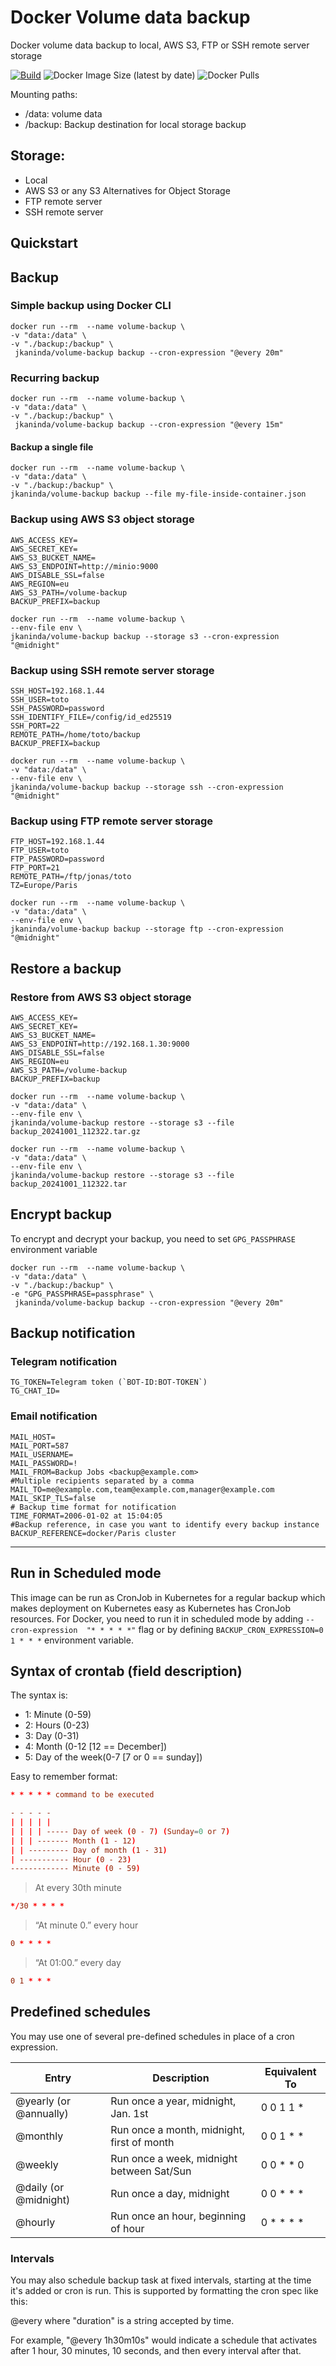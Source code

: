 # Docker Volume data backup

Docker volume data backup to local, AWS S3, FTP or SSH remote server storage

[![Build](https://github.com/jkaninda/volume-backup/actions/workflows/release.yml/badge.svg)](https://github.com/jkaninda/volume-backup/actions/workflows/release.yml)
![Docker Image Size (latest by date)](https://img.shields.io/docker/image-size/jkaninda/volume-backup?style=flat-square)
![Docker Pulls](https://img.shields.io/docker/pulls/jkaninda/volume-backup?style=flat-square)

Mounting paths:
 - /data: volume data
 - /backup: Backup destination for local storage backup

## Storage:
- Local
- AWS S3 or any S3 Alternatives for Object Storage
- FTP remote server
- SSH remote server

## Quickstart

## Backup
### Simple backup using Docker CLI

```shell
docker run --rm  --name volume-backup \
-v "data:/data" \
-v "./backup:/backup" \
 jkaninda/volume-backup backup --cron-expression "@every 20m"
```
### Recurring backup

```shell
docker run --rm  --name volume-backup \
-v "data:/data" \
-v "./backup:/backup" \
 jkaninda/volume-backup backup --cron-expression "@every 15m"
```
#### Backup a single file

```shell
docker run --rm  --name volume-backup \
-v "data:/data" \
-v "./backup:/backup" \
jkaninda/volume-backup backup --file my-file-inside-container.json
```
### Backup using AWS S3 object storage

```env
AWS_ACCESS_KEY=
AWS_SECRET_KEY=
AWS_S3_BUCKET_NAME=
AWS_S3_ENDPOINT=http://minio:9000
AWS_DISABLE_SSL=false
AWS_REGION=eu
AWS_S3_PATH=/volume-backup
BACKUP_PREFIX=backup
```
```shell
docker run --rm  --name volume-backup \
--env-file env \
jkaninda/volume-backup backup --storage s3 --cron-expression "@midnight"
```

### Backup using SSH remote server storage

```env
SSH_HOST=192.168.1.44
SSH_USER=toto
SSH_PASSWORD=password
SSH_IDENTIFY_FILE=/config/id_ed25519
SSH_PORT=22
REMOTE_PATH=/home/toto/backup
BACKUP_PREFIX=backup
```
```shell
docker run --rm  --name volume-backup \
-v "data:/data" \
--env-file env \
jkaninda/volume-backup backup --storage ssh --cron-expression "@midnight"
```

### Backup using FTP remote server storage

```env
FTP_HOST=192.168.1.44
FTP_USER=toto
FTP_PASSWORD=password
FTP_PORT=21
REMOTE_PATH=/ftp/jonas/toto
TZ=Europe/Paris
```
```shell
docker run --rm  --name volume-backup \
-v "data:/data" \
--env-file env \
jkaninda/volume-backup backup --storage ftp --cron-expression "@midnight"
```
## Restore a backup

### Restore from AWS S3 object storage

```env
AWS_ACCESS_KEY=
AWS_SECRET_KEY=
AWS_S3_BUCKET_NAME=
AWS_S3_ENDPOINT=http://192.168.1.30:9000
AWS_DISABLE_SSL=false
AWS_REGION=eu
AWS_S3_PATH=/volume-backup
BACKUP_PREFIX=backup
```
```shell
docker run --rm  --name volume-backup \
-v "data:/data" \
--env-file env \
jkaninda/volume-backup restore --storage s3 --file backup_20241001_112322.tar.gz
```


```shell
docker run --rm  --name volume-backup \
-v "data:/data" \
--env-file env \
jkaninda/volume-backup restore --storage s3 --file backup_20241001_112322.tar
```
## Encrypt backup
To encrypt and decrypt your backup, you need to set `GPG_PASSPHRASE` environment variable

```shell
docker run --rm  --name volume-backup \
-v "data:/data" \
-v "./backup:/backup" \
-e "GPG_PASSPHRASE=passphrase" \
 jkaninda/volume-backup backup --cron-expression "@every 20m"
```

## Backup notification

### Telegram notification

```shell
TG_TOKEN=Telegram token (`BOT-ID:BOT-TOKEN`)
TG_CHAT_ID=
```
### Email notification

```shell
MAIL_HOST=
MAIL_PORT=587
MAIL_USERNAME=
MAIL_PASSWORD=!
MAIL_FROM=Backup Jobs <backup@example.com>
#Multiple recipients separated by a comma
MAIL_TO=me@example.com,team@example.com,manager@example.com
MAIL_SKIP_TLS=false
# Backup time format for notification 
TIME_FORMAT=2006-01-02 at 15:04:05
#Backup reference, in case you want to identify every backup instance
BACKUP_REFERENCE=docker/Paris cluster
```


---
## Run in Scheduled mode

This image can be run as CronJob in Kubernetes for a regular backup which makes deployment on Kubernetes easy as Kubernetes has CronJob resources.
For Docker, you need to run it in scheduled mode by adding `--cron-expression  "* * * * *"` flag or by defining `BACKUP_CRON_EXPRESSION=0 1 * * *` environment variable.

## Syntax of crontab (field description)

The syntax is:

- 1: Minute (0-59)
- 2: Hours (0-23)
- 3: Day (0-31)
- 4: Month (0-12 [12 == December])
- 5: Day of the week(0-7 [7 or 0 == sunday])

Easy to remember format:

```conf
* * * * * command to be executed
```

```conf
- - - - -
| | | | |
| | | | ----- Day of week (0 - 7) (Sunday=0 or 7)
| | | ------- Month (1 - 12)
| | --------- Day of month (1 - 31)
| ----------- Hour (0 - 23)
------------- Minute (0 - 59)
```

> At every 30th minute

```conf
*/30 * * * *
```
> “At minute 0.” every hour
```conf
0 * * * *
```

> “At 01:00.” every day

```conf
0 1 * * *
```
## Predefined schedules
You may use one of several pre-defined schedules in place of a cron expression.

| Entry                  | Description                                | Equivalent To |
|------------------------|--------------------------------------------|---------------|
| @yearly (or @annually) | Run once a year, midnight, Jan. 1st        | 0 0 1 1 *     |
| @monthly               | Run once a month, midnight, first of month | 0 0 1 * *     |
| @weekly                | Run once a week, midnight between Sat/Sun  | 0 0 * * 0     |
| @daily (or @midnight)  | Run once a day, midnight                   | 0 0 * * *     |
| @hourly                | Run once an hour, beginning of hour        | 0 * * * *     |

### Intervals
You may also schedule backup task at fixed intervals, starting at the time it's added or cron is run. This is supported by formatting the cron spec like this:

@every <duration>
where "duration" is a string accepted by time.

For example, "@every 1h30m10s" would indicate a schedule that activates after 1 hour, 30 minutes, 10 seconds, and then every interval after that.